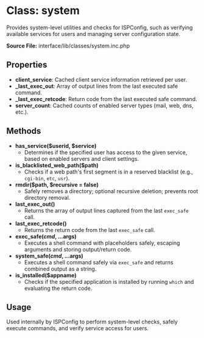 # Class: system

Provides system-level utilities and checks for ISPConfig, such as verifying available services for users and managing server configuration state.

**Source File:** interface/lib/classes/system.inc.php

## Properties
- **client_service**: Cached client service information retrieved per user.
- **_last_exec_out**: Array of output lines from the last executed safe command.
- **_last_exec_retcode**: Return code from the last executed safe command.
- **server_count**: Cached counts of enabled server types (mail, web, dns, etc.).

## Methods
- **has_service($userid, $service)**
  - Determines if the specified user has access to the given service, based on enabled servers and client settings.
- **is_blacklisted_web_path($path)**
  - Checks if a web path's first segment is in a reserved blacklist (e.g., `cgi-bin`, `etc`, `usr`).
- **rmdir($path, $recursive = false)**
  - Safely removes a directory; optional recursive deletion; prevents root directory removal.
- **last_exec_out()**
  - Returns the array of output lines captured from the last `exec_safe` call.
- **last_exec_retcode()**
  - Returns the return code from the last `exec_safe` call.
- **exec_safe($cmd, ...$args)**
  - Executes a shell command with placeholders safely, escaping arguments and storing output/return code.
- **system_safe($cmd, ...$args)**
  - Executes a shell command safely via `exec_safe` and returns combined output as a string.
- **is_installed($appname)**
  - Checks if the specified application is installed by running `which` and evaluating the return code.

## Usage
Used internally by ISPConfig to perform system-level checks, safely execute commands, and verify service access for users.
